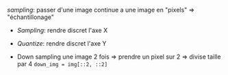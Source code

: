 
*sampling*: passer d'une image continue a une image en "pixels"
    ⇒ "échantillonage"

- *Sampling*: rendre discret l'axe X
- *Quantize*: rendre discret l'axe Y

- Down sampling une image 2 fois => prendre un pixel sur 2 => divise taille par 4
    `down_img = img[::2, ::2]`
